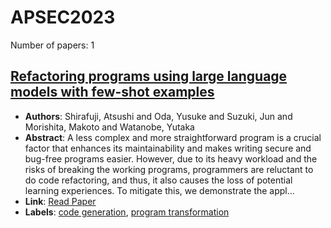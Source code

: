 # APSEC2023

Number of papers: 1

## [Refactoring programs using large language models with few-shot examples](paper_1.md)
- **Authors**: Shirafuji, Atsushi and Oda, Yusuke and Suzuki, Jun and Morishita, Makoto and Watanobe, Yutaka
- **Abstract**: A less complex and more straightforward program is a crucial factor that enhances its maintainability and makes writing secure and bug-free programs easier. However, due to its heavy workload and the risks of breaking the working programs, programmers are reluctant to do code refactoring, and thus, it also causes the loss of potential learning experiences. To mitigate this, we demonstrate the appl...
- **Link**: [Read Paper](https://arxiv.org/pdf/2311.11690.pdf)
- **Labels**: [code generation](../../labels/code_generation.md), [program transformation](../../labels/program_transformation.md)

